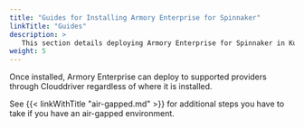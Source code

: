 ```yaml
---
title: "Guides for Installing Armory Enterprise for Spinnaker"
linkTitle: "Guides"
description: >
   This section details deploying Armory Enterprise for Spinnaker in Kubernetes, Azure, Google Kubernetes Engine (GKE), and Amazon Web Sevices (AWS), including from the AWS or RedHat marketplaces. Instructions cover using Halyard, the Armory Operator, or the open source Operator for Kubernetes in local, cloud, and air-gapped environments.
weight: 5
---
```


Once installed, Armory Enterprise can deploy to supported providers through Clouddriver regardless of where it is installed.

See {{< linkWithTitle "air-gapped.md" >}} for additional steps you have to take if you have an air-gapped environment.
